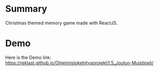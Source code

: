 # Summary

Christmas themed memory game made with ReactJS.

# Demo

Here is the Demo link: https://reklast.github.io/Ohjelmistokehitysprojekti1.5_Joulun-Muistipeli/
